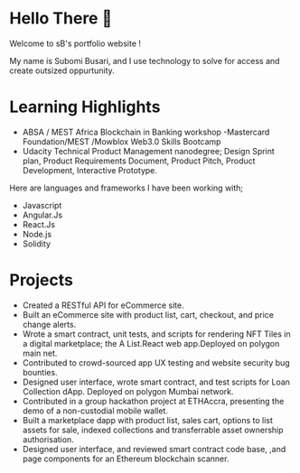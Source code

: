 
# Hello There 👋
Welcome to sB's portfolio website !

My name is Subomi Busari, and I use technology to solve for access and create outsized oppurtunity.


# Learning Highlights
  - ABSA / MEST Africa Blockchain in Banking workshop 
  -Mastercard Foundation/MEST /Mowblox Web3.0 Skills Bootcamp
  - Udacity Technical Product Management nanodegree; Design Sprint plan, Product Requirements Document, Product Pitch, Product Development, Interactive Prototype.


Here are languages and frameworks I have been working with;

 -  Javascript
 -  Angular.Js
 -  React.Js
 -  Node.js
 -  Solidity
 
   
# Projects
- Created a RESTful API for eCommerce site.
- Built an eCommerce site with product list, cart, checkout, and price change alerts.
- Wrote a smart contract, unit tests, and scripts for rendering NFT Tiles in a digital marketplace; the A List.React web app.Deployed on polygon main net.
- Contributed to crowd-sourced app UX testing and website security bug bounties.
- Designed user interface, wrote smart contract, and test scripts for Loan Collection dApp. Deployed on polygon Mumbai network.
- Contributed in a group hackathon project at ETHAccra, presenting the demo of a non-custodial mobile wallet.
- Built a marketplace dapp with product list, sales cart, options to list assets for sale, indexed collections and transferrable asset ownership authorisation.
- Designed user interface, and reviewed smart contract code base, ,and page components for an  Ethereum blockchain scanner.




